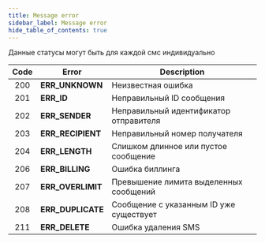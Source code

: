 ```yaml
---
title: Message error
sidebar_label: Message error
hide_table_of_contents: true
---
```


Данные статусы могут быть для каждой смс индивидуально

| Code | Error | Description |
| :--: | ----- | ----------- |
| 200 | **ERR_UNKNOWN** | Неизвестная ошибка |
| 201 | **ERR_ID** | Неправильный ID сообщения |
| 202 | **ERR_SENDER** | Неправильный идентификатор отправителя |
| 203 | **ERR_RECIPIENT** | Неправильный номер получателя |
| 204 | **ERR_LENGTH** | Слишком длинное или пустое сообщение |
| 206 | **ERR_BILLING** | Ошибка биллинга |
| 207 | **ERR_OVERLIMIT** | Превышение лимита выделенных сообщений |
| 208 | **ERR_DUPLICATE** | Сообщение с указанным ID уже существует |
| 211 | **ERR_DELETE** | Ошибка удаления SMS |
